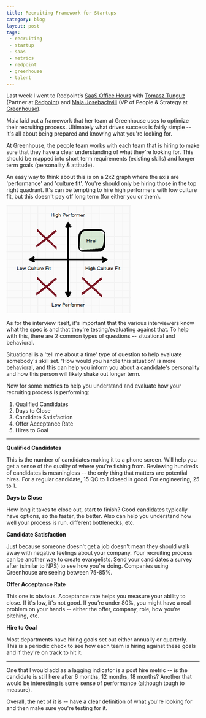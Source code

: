 ```yaml
---
title: Recruiting Framework for Startups
category: blog
layout: post
tags:
 - recruiting
 - startup
 - saas
 - metrics
 - redpoint
 - greenhouse
 - talent	
---
```


Last week I went to Redpoint’s [SaaS Office Hours](http://saasofficehours.com/) with [Tomasz Tunguz](https://twitter.com/ttunguz) (Partner at [Redpoint](http://www.redpoint.com/)) and [Maia Josebachvili](https://twitter.com/Josebachvili) (VP of People & Strategy at [Greenhouse](http://greenhouse.io/)). 

Maia laid out a framework that her team at Greenhouse uses to optimize their recruiting process. Ultimately what drives success is fairly simple -- it's all about being prepared and knowing what you're looking for. 

At Greenhouse, the people team works with each team that is hiring to make sure that they have a clear understanding of what they're looking for. This should be mapped into short term requirements (existing skills) and longer term goals (personality & attitude). 

An easy way to think about this is on a 2x2 graph where the axis are 'performance' and 'culture fit'. You're should only be hiring those in the top right quadrant. It's can be tempting to hire high performers with low culture fit, but this doesn't pay off long term (for either you or them). 

![recruiting_matrix.png](/images/recruiting_matrix.png)

As for the interview itself, it's important that the various interviewers know what the spec is and that they're testing/evaluating against that. To help with this, there are 2 common types of questions -- situational and behavioral. 

Situational is a 'tell me about a time' type of question to help evaluate somebody's skill set. 'How would you handle this situation' is more behavioral, and this can help you inform you about a candidate's personality and how this person will likely shake out longer term. 

Now for some metrics to help you understand and evaluate how your recruiting process is performing:  

1. Qualified Candidates
2. Days to Close
3. Candidate Satisfaction
4. Offer Acceptance Rate
5. Hires to Goal

<hr>

__Qualified Candidates__

This is the number of candidates making it to a phone screen. Will help you get a sense of the quality of where you're fishing from. Reviewing hundreds of candidates is meaningless -- the only thing that matters are potential hires. For a regular candidate, 15 QC to 1 closed is good. For engineering, 25 to 1.

__Days to Close__

How long it takes to close out, start to finish? Good candidates typically have options, so the faster, the better. Also can help you understand how well your process is run, different bottlenecks, etc.

__Candidate Satisfaction__

Just because someone doesn't get a job doesn't mean they should walk away with negative feelings about your company. Your recruiting process can be another way to create evangelists. Send your candidates a survey after (similar to NPS) to see how you're doing. Companies using Greenhouse are seeing between 75-85%.

__Offer Acceptance Rate__

This one is obvious. Acceptance rate helps you measure your ability to close. If it's low, it's not good. If you’re under 80%, you might have a real problem on your hands -- either the offer, company, role, how you're pitching, etc. 

__Hire to Goal__

Most departments have hiring goals set out either annually or quarterly. This is a periodic check to see how each team is hiring against these goals and if they're on track to hit it.

<hr>

One that I would add as a lagging indicator is a post hire metric -- is the candidate is still here after 6 months, 12 months, 18 months? Another that would be interesting is some sense of performance (although tough to measure).

Overall, the net of it is -- have a clear definition of what you're looking for and then make sure you're testing for it.   
